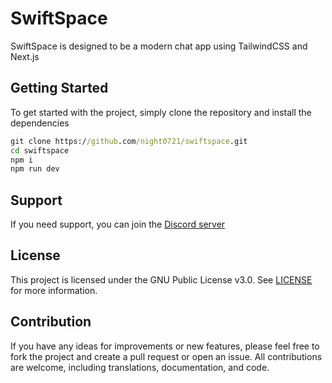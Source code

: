 # SwiftSpace

SwiftSpace is designed to be a modern chat app using TailwindCSS and Next.js

## Getting Started

To get started with the project, simply clone the repository and install the dependencies

```cmd
git clone https://github.com/night0721/swiftspace.git
cd swiftspace
npm i
npm run dev
```

## Support

If you need support, you can join the [Discord server](https://discord.gg/SbQHChmGcp)

## License

This project is licensed under the GNU Public License v3.0. See [LICENSE](https://github.com/night0721/NullValkyrie/blob/master/LICENSE) for more information.

## Contribution

If you have any ideas for improvements or new features, please feel free to fork the project and create a pull request or open an issue.
All contributions are welcome, including translations, documentation, and code.
